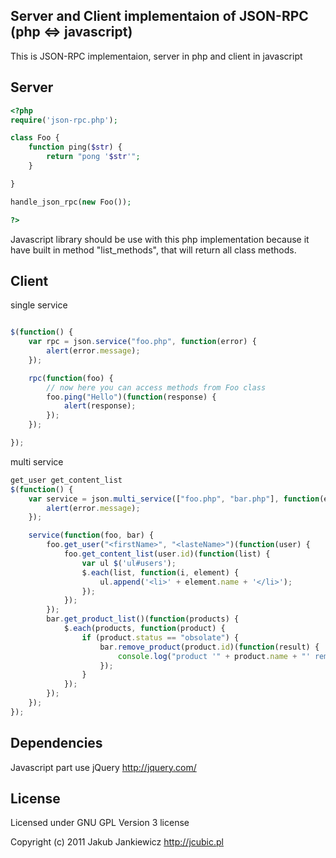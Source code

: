 ## Server and Client implementaion of JSON-RPC (php <=> javascript)

This is JSON-RPC implementaion, server in php and client in javascript

## Server

```php
<?php
require('json-rpc.php');

class Foo {
    function ping($str) {
        return "pong '$str'";
    }

}

handle_json_rpc(new Foo());

?>
```


Javascript library should be use with this php implementation because it have
built in method "list_methods", that will return all class methods.

## Client

single service

```javascript

$(function() {
    var rpc = json.service("foo.php", function(error) {
        alert(error.message);
    });

    rpc(function(foo) {
        // now here you can access methods from Foo class
        foo.ping("Hello")(function(response) {
            alert(response);
        });
    });

});
```

multi service

```javascript
get_user get_content_list
$(function() {
    var service = json.multi_service(["foo.php", "bar.php"], function(error) {
        alert(error.message);
    });

    service(function(foo, bar) {
        foo.get_user("<firstName>", "<lasteName>")(function(user) {
            foo.get_content_list(user.id)(function(list) {
                var ul $('ul#users');
                $.each(list, function(i, element) {
                    ul.append('<li>' + element.name + '</li>');
                });
            });
        });
        bar.get_product_list()(function(products) {
            $.each(products, function(product) {
                if (product.status == "obsolate") {
                    bar.remove_product(product.id)(function(result) {
                        console.log("product '" + product.name + "' removed");
                    });
                }
            });
        });
    });
});
```

## Dependencies

Javascript part use jQuery <http://jquery.com/>


## License

 Licensed under GNU GPL Version 3 license

 Copyright (c) 2011 Jakub Jankiewicz <http://jcubic.pl>

